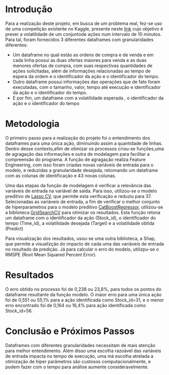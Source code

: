 # Introdução
Para a realização deste projeto, em busca de um problema real, fez-se uso de uma competição existente no Kaggle, presente neste [link](https://www.kaggle.com/competitions/optiver-realized-volatility-prediction/) cujo objetivo é prever a volatilidade de um conjuntode ações num intervalo de 10 minutos. Para tal, foram fornecidos 3 diferentes dataframes com granularidades diferentes:

  * Um dataframe no qual estão as ordens de compra e de venda e em cada linha possui as duas ofertas maiores para venda e as duas menores ofertas de compra, com suas respectivas quantidades de ações solicitadas, além de informações relacionadas ao tempo de espera da ordem e o identificador da ação e o identificador do tempo.
  * Outro dataframe possui informações das operações que de fato foram executadas, com o tamanho, valor, tempo até execução e identificador da ação e o identificador do tempo.
  * E por fim, um dataframe com a volatilidade esperada , o identificador da ação e o identificador do tempo

# Metodologia
O primeiro passo para a realização do projeto foi o entendimento dos dataframes para uma única ação, diminuindo assim a quantidade de linhas. Dentro desse contexto,afim de otimizar os processos criou-se funções,uma de agragação das informações e outra de modelagem para facilitar a compreensão do programa. A função de agragação realiza Feature Engineering, com isso foram criadas novas variáveis de entrada para o modelo, e reduzidas a granularidade desejada, retornando um dataframe com as colunas de identificação e 43 novas colunas.

 Uma das etapas da função de modelagem é verificar a relevância das variáveis de entrada na variável de saída. Para isso, utilizou-se o modelo preditivo de [Lasso CV](https://scikit-learn.org/stable/modules/generated/sklearn.linear_model.LassoCV.html), que permite esta verificação e reduziu para 37. Selecionadas as variáveis de entrada, a fim de verificar o melhor conjunto de hiperparametros para o modelo preditivo [CatBoostRegressor](https://catboost.ai/en/docs/), utilizou-se a biblioteca [GridSearchCV](https://scikit-learn.org/stable/modules/generated/sklearn.model_selection.GridSearchCV.html) para otimizar os resultados. Esta função retona um dataframe com o identificador da ação (Stock_id), o identificador do tempo (Time_id), a volatilidade desejada (Target) e a volatilidade obtida (Predict) 

Para visualização dos resultados, usou-se uma outra biblioteca, a Shap, que permite a visualizção do impacto de cada uma das variáveis de entrada no resultado da predição. Já para calcular o erro do modelo, utilizpu-se o RMSPE (Root Mean Squared Percent Error).
# Resultados

O erro obtido no processo foi de 0,238 ou 23,8%, para todos os pontos do dataframe resultante da função modelo. O maior erro para uma única ação foi de 0,551 ou 55,1% para a ação identificada como Stock_id=31, e o menor erro encontrado foi de 0,164 ou 16,4% para ação identificada como Stock_id=56.

# Conclusão e Próximos Passos

Dataframes com diferentes granularidades necessitam de mais atenção para melhor entendimento. Além disso uma escolha razoável das variáveis de entrada impacta no tempo de execução, uma má escolha atrelada a otimização de hiper parâmetros são custosos computacionalmente, e podem fazer com o tempo para análise aumente consideravelmente.
 
